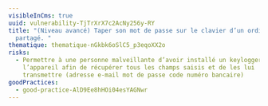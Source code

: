 ```yaml
---
visibleInCms: true
uuid: vulnerability-TjTrXrX7c2AcNy256y-RY
title: "(Niveau avancé) Taper son mot de passe sur le clavier d’un ordinateur
  partagé. "
thematique: thematique-nGkbk6oSlC5_p3eqoXX2o
risks:
  - Permettre à une personne malveillante d’avoir installé un keylogger sur
    l’appareil afin de récupérer tous les champs saisis et de les lui
    transmettre (adresse e-mail mot de passe code numéro bancaire)
goodPractices:
  - good-practice-AlD9Ee8hHOi04esYAGNwr
---
```

